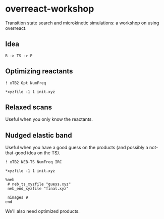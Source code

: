 # overreact-workshop

Transition state search and microkinetic simulations: a workshop on using
overreact.

## Idea

```
R -> TS -> P
```

## Optimizing reactants

```
! xTB2 Opt NumFreq

*xyzfile -1 1 init.xyz
```

## Relaxed scans

Useful when you only know the reactants.

## Nudged elastic band

Useful when you have a good guess on the products (and possibly a not-that-good
idea on the TS).

```
! xTB2 NEB-TS NumFreq IRC

*xyzfile -1 1 init.xyz

%neb
 # neb_ts_xyzfile "guess.xyz"
 neb_end_xyzfile "final.xyz"

 nimages 9
end
```

We'll also need optimized products.
